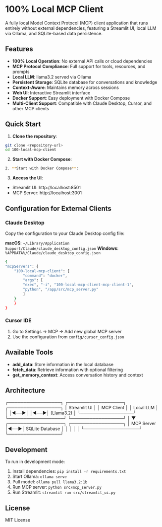 # 100% Local MCP Client

A fully local Model Context Protocol (MCP) client application that runs entirely without external dependencies, featuring a Streamlit UI, local LLM via Ollama, and SQLite-based data persistence.

## Features

- **100% Local Operation**: No external API calls or cloud dependencies
- **MCP Protocol Compliance**: Full support for tools, resources, and prompts
- **Local LLM**: llama3.2 served via Ollama
- **Persistent Storage**: SQLite database for conversations and knowledge
- **Context-Aware**: Maintains memory across sessions
- **Web UI**: Interactive Streamlit interface
- **Docker Support**: Easy deployment with Docker Compose
- **Multi-Client Support**: Compatible with Claude Desktop, Cursor, and other MCP clients

## Quick Start

1. **Clone the repository**:

```bash
git clone <repository-url>
cd 100-local-mcp-client
```

2. **Start with Docker Compose**:

```bash
2. **Start with Docker Compose**:
```


3. **Access the UI**:
- Streamlit UI: http://localhost:8501
- MCP Server: http://localhost:3001

## Configuration for External Clients

### Claude Desktop

Copy the configuration to your Claude Desktop config file:

**macOS**: `~/Library/Application Support/Claude/claude_desktop_config.json`
**Windows**: `%APPDATA%/Claude/claude_desktop_config.json`

```bash
{
"mcpServers": {
    "100-local-mcp-client": {
        "command": "docker",
        "args": [
        "exec", "-i", "100-local-mcp-client-mcp-client-1",
        "python", "/app/src/mcp_server.py"
        ]
    }
    }
}
```


### Cursor IDE

1. Go to Settings → MCP → Add new global MCP server
2. Use the configuration from `config/cursor_config.json`

## Available Tools

- **add_data**: Store information in the local database
- **fetch_data**: Retrieve information with optional filtering  
- **get_memory_context**: Access conversation history and context

## Architecture

┌─────────────────┐ ┌──────────────────┐ ┌─────────────────┐
│ Streamlit UI │ │ MCP Client │ │ Local LLM │
│ │◄──►│ │◄──►│ (Llama3.2) │
└─────────────────┘ └──────────────────┘ └─────────────────┘
│
▼
┌──────────────────┐ ┌─────────────────┐
│ MCP Server │◄──►│ SQLite Database │
│ │ │ │
└──────────────────┘ └─────────────────┘


## Development

To run in development mode:

1. Install dependencies: `pip install -r requirements.txt`
2. Start Ollama: `ollama serve`
3. Pull model: `ollama pull llama3.2:1b`
4. Run MCP server: `python src/mcp_server.py`
5. Run Streamlit: `streamlit run src/streamlit_ui.py`

## License

MIT License
